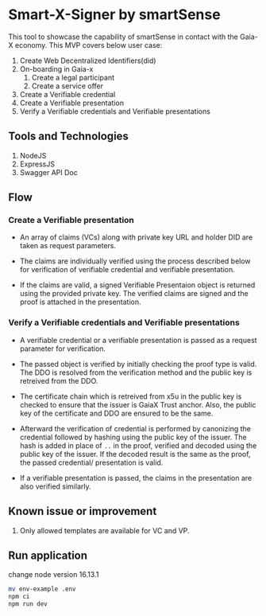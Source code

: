 # Smart-X-Signer by smartSense

This tool to showcase the capability of smartSense in contact with the Gaia-X economy.
This MVP covers below user case:

1. Create Web Decentralized Identifiers(did)
2. On-boarding in Gaia-x
    1. Create a legal participant
    2. Create a service offer
3. Create a Verifiable credential
4. Create a Verifiable presentation
5. Verify a Verifiable credentials and Verifiable presentations

## Tools and Technologies

1. NodeJS
2. ExpressJS
3. Swagger API Doc

## Flow

### Create a Verifiable presentation

* An array of claims (VCs) along with private key URL and holder DID are taken as request parameters. 

* The claims are individually verified using the process described below for verification of verifiable credential and verifiable presentation.

*  If the claims are valid, a signed Verifiable Presentaion object is returned using the provided private key. The verified claims are signed and the proof is attached in the presentation.

### Verify a Verifiable credentials and Verifiable presentations

* A verifiable credential or a verifiable presentation is passed as a request parameter for verification.

* The passed object is verified by initially checking the proof type is valid. The DDO is resolved from the verification method and the public key is retreived from the DDO. 

* The certificate chain which is retreived from x5u in the public key is checked to ensure that the issuer is GaiaX Trust anchor. Also, the public key of the certificate and DDO are ensured to be the same.

* Afterward the verification of credential is performed by canonizing the credential followed by hashing using the public key of the issuer. The hash is added in place of `..` in the proof, verified and decoded using the public key of the issuer. If the decoded result is the same as the proof, the passed credential/ presentation is valid.

* If a verifiable presentation is passed, the claims in the presentation are also verified similarly.

## Known issue or improvement

1. Only allowed templates are available for VC and VP.

## Run application
change node version 16.13.1
```Bash
mv env-example .env
npm ci
npm run dev
```


